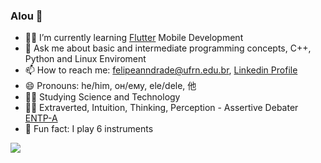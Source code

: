### Alou 👋

- 👨‍💻 I’m currently learning [Flutter](https://github.com/flutter/flutter) Mobile Development
- 💬 Ask me about basic and intermediate programming concepts, C++, Python and Linux Enviroment
- 📫 How to reach me: felipeanndrade@ufrn.edu.br, [Linkedin Profile](https://www.linkedin.com/in/felpsisonfire/)
- 😄 Pronouns: he/him, он/ему, ele/dele, 他
- 👨‍🔬 Studying Science and Technology
- 👨‍🚀 Extraverted, Intuition, Thinking, Perception - Assertive Debater [ENTP-A](https://www.16personalities.com/entp-personality)
- 🤠 Fun fact: I play 6 instruments 

<img align="center" src="https://github-readme-stats.vercel.app/api/?username=felpsisonfire&theme=tokyonight" />



